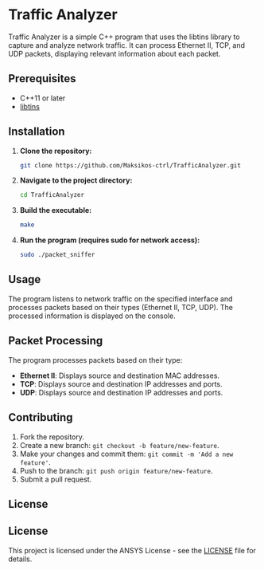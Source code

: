 # Traffic Analyzer

Traffic Analyzer is a simple C++ program that uses the libtins library to capture and analyze network traffic. It can process Ethernet II, TCP, and UDP packets, displaying relevant information about each packet.

## Prerequisites

- C++11 or later
- [libtins](https://libtins.github.io/)

## Installation

1. **Clone the repository:**

    ```bash
    git clone https://github.com/Maksikos-ctrl/TrafficAnalyzer.git
    ```

2. **Navigate to the project directory:**

    ```bash
    cd TrafficAnalyzer
    ```

3. **Build the executable:**

    ```bash
    make
    ```

4. **Run the program (requires sudo for network access):**

    ```bash
    sudo ./packet_sniffer
    ```

## Usage

The program listens to network traffic on the specified interface and processes packets based on their types (Ethernet II, TCP, UDP). The processed information is displayed on the console.

## Packet Processing

The program processes packets based on their type:

- **Ethernet II**: Displays source and destination MAC addresses.
- **TCP**: Displays source and destination IP addresses and ports.
- **UDP**: Displays source and destination IP addresses and ports.

## Contributing

1. Fork the repository.
2. Create a new branch: `git checkout -b feature/new-feature`.
3. Make your changes and commit them: `git commit -m 'Add a new feature'`.
4. Push to the branch: `git push origin feature/new-feature`.
5. Submit a pull request.

## License

## License

This project is licensed under the ANSYS License - see the [LICENSE](https://www.ansys.com/academic/students) file for details.